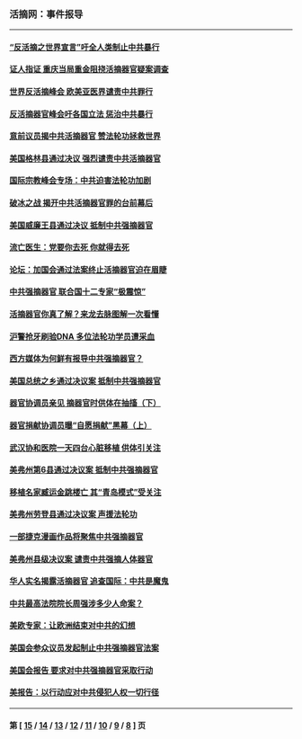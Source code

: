 ### 活摘网：事件报导
---
#### [“反活摘之世界宣言”吁全人类制止中共暴行](../../pages/nf5877/n13259730.md?10160430) 
#### [证人指证 重庆当局重金阻挠活摘器官疑案调查](../../pages/nf5877/n13259127.md?10160430) 
#### [世界反活摘峰会 欧美亚医界谴责中共罪行](../../pages/nf5877/n13253550.md?10160430) 
#### [反活摘器官峰会吁各国立法 惩治中共暴行](../../pages/nf5877/n13245052.md?10160430) 
#### [意前议员揭中共活摘器官 赞法轮功拯救世界](../../pages/nf5877/n13203445.md?10160430) 
#### [美国格林县通过决议 强烈谴责中共活摘器官](../../pages/nf5877/n13119367.md?10160430) 
#### [国际宗教峰会专场：中共迫害法轮功加剧](../../pages/nf5877/n13088279.md?10160430) 
#### [破冰之战 揭开中共活摘器官罪的台前幕后](../../pages/nf5877/n13082457.md?10160430) 
#### [美国威廉王县通过决议 抵制中共强摘器官](../../pages/nf5877/n13056521.md?10160430) 
#### [流亡医生：党要你去死 你就得去死](../../pages/nf5877/n13052835.md?10160430) 
#### [论坛：加国会通过法案终止活摘器官迫在眉睫](../../pages/nf5877/n13029839.md?10160430) 
#### [中共强摘器官 联合国十二专家“极震惊”](../../pages/nf5877/n13024313.md?10160430) 
#### [活摘器官你真了解？来龙去脉图解一次看懂](../../pages/nf5877/n13013820.md?10160430) 
#### [沪警抢牙刷验DNA 多位法轮功学员遭采血](../../pages/nf5877/n12969218.md?10160430) 
#### [西方媒体为何鲜有报导中共强摘器官？](../../pages/nf5877/n12932034.md?10160430) 
#### [美国总统之乡通过决议案 抵制中共强摘器官](../../pages/nf5877/n12908242.md?10160430) 
#### [器官协调员亲见 摘器官时供体在抽搐（下）](../../pages/nf5877/n12898622.md?10160430) 
#### [器官捐献协调员曝“自愿捐献”黑幕（上）](../../pages/nf5877/n12878830.md?10160430) 
#### [武汉协和医院一天四台心脏移植 供体引关注](../../pages/nf5877/n12863175.md?10160430) 
#### [美弗州第6县通过决议案 抵制中共强摘器官](../../pages/nf5877/n12805218.md?10160430) 
#### [移植名家臧运金跳楼亡 其“青岛模式”受关注](../../pages/nf5877/n12803746.md?10160430) 
#### [美弗州劳登县通过决议案 声援法轮功](../../pages/nf5877/n12785715.md?10160430) 
#### [一部捷克漫画作品将聚焦中共强摘器官](../../pages/nf5877/n12785954.md?10160430) 
#### [美弗州县级决议案 谴责中共强摘人体器官](../../pages/nf5877/n12721290.md?10160430) 
#### [华人实名揭露活摘器官 追查国际：中共是魔鬼](../../pages/nf5877/n12691724.md?10160430) 
#### [中共最高法院院长周强涉多少人命案？](../../pages/nf5877/n12678074.md?10160430) 
#### [美欧专家：让欧洲结束对中共的幻想](../../pages/nf5877/n12652921.md?10160430) 
#### [美国会参众议员发起制止中共强摘器官法案](../../pages/nf5877/n12627668.md?10160430) 
#### [美国会报告 要求对中共强摘器官采取行动](../../pages/nf5877/n12448233.md?10160430) 
#### [美报告：以行动应对中共侵犯人权一切行径](../../pages/nf5877/n12443204.md?10160430) 

---
#### 第 [ [15](./15.md?10160430) / [14](./14.md?10160430) / [13](./13.md?10160430) / [12](./12.md?10160430) / [11](./11.md?10160430) / [10](./10.md?10160430) / [9](./9.md?10160430) / [8](./8.md?10160430) ] 页
